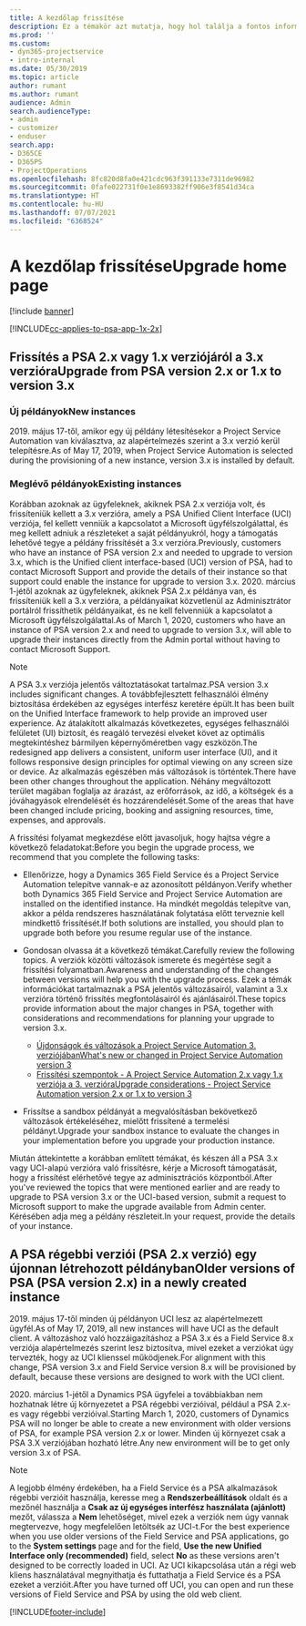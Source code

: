 ```yaml
---
title: A kezdőlap frissítése
description: Ez a témakör azt mutatja, hogy hol találja a fontos információkat az új és módosult funkciókról a Dynamics 365 Project Service Automation rendszerben, és a folyamatot a legújabb verzióra történő frissítéshez.
ms.prod: ''
ms.custom:
- dyn365-projectservice
- intro-internal
ms.date: 05/30/2019
ms.topic: article
author: rumant
ms.author: rumant
audience: Admin
search.audienceType:
- admin
- customizer
- enduser
search.app:
- D365CE
- D365PS
- ProjectOperations
ms.openlocfilehash: 8fc820d8fa0e421cdc963f391133e7311de96982
ms.sourcegitcommit: 0fafe022731f0e1e8693382ff906e3f8541d34ca
ms.translationtype: HT
ms.contentlocale: hu-HU
ms.lasthandoff: 07/07/2021
ms.locfileid: "6368524"
---
```

# <a name="upgrade-home-page"></a><span data-ttu-id="afb09-103">A kezdőlap frissítése</span><span class="sxs-lookup"><span data-stu-id="afb09-103">Upgrade home page</span></span>

[!include [banner](../includes/psa-now-project-operations.md)]

[!INCLUDE[cc-applies-to-psa-app-1x-2x](../includes/cc-applies-to-psa-app-1x-2x.md)]

## <a name="upgrade-from-psa-version-2x-or-1x-to-version-3x"></a><span data-ttu-id="afb09-104">Frissítés a PSA 2.x vagy 1.x verziójáról a 3.x verzióra</span><span class="sxs-lookup"><span data-stu-id="afb09-104">Upgrade from PSA version 2.x or 1.x to version 3.x</span></span>

### <a name="new-instances"></a><span data-ttu-id="afb09-105">Új példányok</span><span class="sxs-lookup"><span data-stu-id="afb09-105">New instances</span></span>

<span data-ttu-id="afb09-106">2019. május 17-től, amikor egy új példány létesítésekor a Project Service Automation van kiválasztva, az alapértelmezés szerint a 3.x verzió kerül telepítésre.</span><span class="sxs-lookup"><span data-stu-id="afb09-106">As of May 17, 2019, when Project Service Automation is selected during the provisioning of a new instance, version 3.x is installed by default.</span></span>

### <a name="existing-instances"></a><span data-ttu-id="afb09-107">Meglévő példányok</span><span class="sxs-lookup"><span data-stu-id="afb09-107">Existing instances</span></span>

<span data-ttu-id="afb09-108">Korábban azoknak az ügyfeleknek, akiknek PSA 2.x verziója volt, és frissíteniük kellett a 3.x verzióra, amely a PSA Unified Client Interface (UCI) verziója, fel kellett venniük a kapcsolatot a Microsoft ügyfélszolgálattal, és meg kellett adniuk a részleteket a saját példányukról, hogy a támogatás lehetővé tegye a példány frissítését a 3.x verzióra.</span><span class="sxs-lookup"><span data-stu-id="afb09-108">Previously, customers who have an instance of PSA version 2.x and needed to upgrade to version 3.x, which is the Unified client interface-based (UCI) version of PSA, had to contact Microsoft Support and provide the details of their instance so that support could enable the instance for upgrade to version 3.x.</span></span> <span data-ttu-id="afb09-109">2020. március 1-jétől azoknak az ügyfeleknek, akiknek PSA 2.x példánya van, és frissíteniük kell a 3.x verzióra, a példányaikat közvetlenül az Adminisztrátor portálról frissíthetik példányaikat, és ne kell felvenniük a kapcsolatot a Microsoft ügyfélszolgálattal.</span><span class="sxs-lookup"><span data-stu-id="afb09-109">As of March 1, 2020, customers who have an instance of PSA version 2.x and need to upgrade to version 3.x, will able to upgrade their instances directly from the Admin portal without having to contact Microsoft Support.</span></span>  

> [!NOTE]
> <span data-ttu-id="afb09-110">A PSA 3.x verziója jelentős változtatásokat tartalmaz.</span><span class="sxs-lookup"><span data-stu-id="afb09-110">PSA version 3.x includes significant changes.</span></span> <span data-ttu-id="afb09-111">A továbbfejlesztett felhasználói élmény biztosítása érdekében az egységes interfész keretére épült.</span><span class="sxs-lookup"><span data-stu-id="afb09-111">It has been built on the Unified Interface framework to help provide an improved user experience.</span></span> <span data-ttu-id="afb09-112">Az átalakított alkalmazás következetes, egységes felhasználói felületet (UI) biztosít, és reagáló tervezési elveket követ az optimális megtekintéshez bármilyen képernyőméretben vagy eszközön.</span><span class="sxs-lookup"><span data-stu-id="afb09-112">The redesigned app delivers a consistent, uniform user interface (UI), and it follows responsive design principles for optimal viewing on any screen size or device.</span></span> <span data-ttu-id="afb09-113">Az alkalmazás egészében más változások is történtek.</span><span class="sxs-lookup"><span data-stu-id="afb09-113">There have been other changes throughout the application.</span></span> <span data-ttu-id="afb09-114">Néhány megváltozott terület magában foglalja az árazást, az erőforrások, az idő, a költségek és a jóváhagyások elrendelését és hozzárendelését.</span><span class="sxs-lookup"><span data-stu-id="afb09-114">Some of the areas that have been changed include pricing, booking and assigning resources, time, expenses, and approvals.</span></span>

<span data-ttu-id="afb09-115">A frissítési folyamat megkezdése előtt javasoljuk, hogy hajtsa végre a következő feladatokat:</span><span class="sxs-lookup"><span data-stu-id="afb09-115">Before you begin the upgrade process, we recommend that you complete the following tasks:</span></span>

- <span data-ttu-id="afb09-116">Ellenőrizze, hogy a Dynamics 365 Field Service és a Project Service Automation telepítve vannak-e az azonosított példányon.</span><span class="sxs-lookup"><span data-stu-id="afb09-116">Verify whether both Dynamics 365 Field Service and Project Service Automation are installed on the identified instance.</span></span> <span data-ttu-id="afb09-117">Ha mindkét megoldás telepítve van, akkor a példa rendszeres használatának folytatása előtt terveznie kell mindkettő frissítését.</span><span class="sxs-lookup"><span data-stu-id="afb09-117">If both solutions are installed, you should plan to upgrade both before you resume regular use of the instance.</span></span>
- <span data-ttu-id="afb09-118">Gondosan olvassa át a következő témákat.</span><span class="sxs-lookup"><span data-stu-id="afb09-118">Carefully review the following topics.</span></span> <span data-ttu-id="afb09-119">A verziók közötti változások ismerete és megértése segít a frissítési folyamatban.</span><span class="sxs-lookup"><span data-stu-id="afb09-119">Awareness and understanding of the changes between versions will help you with the upgrade process.</span></span> <span data-ttu-id="afb09-120">Ezek a témák információkat tartalmaznak a PSA jelentős változásairól, valamint a 3.x verzióra történő frissítés megfontolásairól és ajánlásairól.</span><span class="sxs-lookup"><span data-stu-id="afb09-120">These topics provide information about the major changes in PSA, together with considerations and recommendations for planning your upgrade to version 3.x.</span></span>

    - [<span data-ttu-id="afb09-121">Újdonságok és változások a Project Service Automation 3. verziójában</span><span class="sxs-lookup"><span data-stu-id="afb09-121">What's new or changed in Project Service Automation version 3</span></span>](whats-new-changed-v3.md)
    - [<span data-ttu-id="afb09-122">Frissítési szempontok - A Project Service Automation 2.x vagy 1.x verziója a 3. verzióra</span><span class="sxs-lookup"><span data-stu-id="afb09-122">Upgrade considerations - Project Service Automation version 2.x or 1.x to version 3</span></span>](upgrade-v3.md)

- <span data-ttu-id="afb09-123">Frissítse a sandbox példányát a megvalósításban bekövetkező változások értékeléséhez, mielőtt frissítené a termelési példányt.</span><span class="sxs-lookup"><span data-stu-id="afb09-123">Upgrade your sandbox instance to evaluate the changes in your implementation before you upgrade your production instance.</span></span>

<span data-ttu-id="afb09-124">Miután áttekintette a korábban említett témákat, és készen áll a PSA 3.x vagy UCI-alapú verzióra való frissítésre, kérje a Microsoft támogatását, hogy a frissítést elérhetővé tegye az adminisztrációs központból.</span><span class="sxs-lookup"><span data-stu-id="afb09-124">After you've reviewed the topics that were mentioned earlier and are ready to upgrade to PSA version 3.x or the UCI-based version, submit a request to Microsoft support to make the upgrade available from Admin center.</span></span> <span data-ttu-id="afb09-125">Kérésében adja meg a példány részleteit.</span><span class="sxs-lookup"><span data-stu-id="afb09-125">In your request, provide the details of your instance.</span></span>

## <a name="older-versions-of-psa-psa-version-2x-in-a-newly-created-instance"></a><span data-ttu-id="afb09-126">A PSA régebbi verziói (PSA 2.x verzió) egy újonnan létrehozott példányban</span><span class="sxs-lookup"><span data-stu-id="afb09-126">Older versions of PSA (PSA version 2.x) in a newly created instance</span></span>

<span data-ttu-id="afb09-127">2019. május 17-től minden új példányon UCI lesz az alapértelmezett ügyfél.</span><span class="sxs-lookup"><span data-stu-id="afb09-127">As of May 17, 2019, all new instances will have UCI as the default client.</span></span> <span data-ttu-id="afb09-128">A változáshoz való hozzáigazításhoz a PSA 3.x és a Field Service 8.x verziója alapértelmezés szerint lesz biztosítva, mivel ezeket a verziókat úgy tervezték, hogy az UCI klienssel működjenek.</span><span class="sxs-lookup"><span data-stu-id="afb09-128">For alignment with this change, PSA version 3.x and Field Service version 8.x will be provisioned by default, because these versions are designed to work with the UCI client.</span></span>

<span data-ttu-id="afb09-129">2020. március 1-jétől a Dynamics PSA ügyfelei a továbbiakban nem hozhatnak létre új környezetet a PSA régebbi verzióival, például a PSA 2.x-es vagy régebbi verzióival.</span><span class="sxs-lookup"><span data-stu-id="afb09-129">Starting March 1, 2020, customers of Dynamics PSA will no longer be able to create a new environment with older versions of PSA, for example PSA version 2.x or lower.</span></span> <span data-ttu-id="afb09-130">Minden új környezet csak a PSA 3.X verziójában hozható létre.</span><span class="sxs-lookup"><span data-stu-id="afb09-130">Any new environment will be to get only version 3.x of PSA.</span></span>

> [!NOTE]
> <span data-ttu-id="afb09-131">A legjobb élmény érdekében, ha a Field Service és a PSA alkalmazások régebbi verzióit használja, keresse meg a **Rendszerbeállítások** oldalt és a mezőnél használja a **Csak az új egységes interfész használata (ajánlott)** mezőt, válassza a **Nem** lehetőséget, mivel ezek a verziók nem úgy vannak megtervezve, hogy megfelelően letöltsék az UCI-t.</span><span class="sxs-lookup"><span data-stu-id="afb09-131">For the best experience when you use older versions of the Field Service and PSA applications, go to the **System settings** page and for the field, **Use the new Unified Interface only (recommended)** field, select **No** as these versions aren't designed to be correctly loaded in UCI.</span></span> <span data-ttu-id="afb09-132">Az UCI kikapcsolása után a régi web kliens használatával megnyithatja és futtathatja a Field Service és a PSA ezeket a verzióit.</span><span class="sxs-lookup"><span data-stu-id="afb09-132">After you have turned off UCI, you can open and run these versions of Field Service and PSA by using the old web client.</span></span> 


[!INCLUDE[footer-include](../includes/footer-banner.md)]